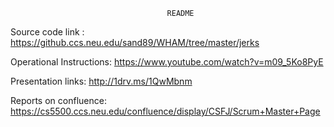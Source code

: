                                        README                    

Source code link : https://github.ccs.neu.edu/sand89/WHAM/tree/master/jerks

Operational Instructions: https://www.youtube.com/watch?v=m09_5Ko8PyE

Presentation links: http://1drv.ms/1QwMbnm

Reports on confluence: https://cs5500.ccs.neu.edu/confluence/display/CSFJ/Scrum+Master+Page
